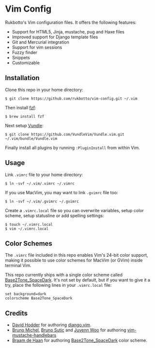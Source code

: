 # Vim Config

Rukbotto's Vim configuration files. It offers the following features:

+ Support for HTML5, Jinja, mustache, pug and Haxe files
+ Improved support for Django template files
+ Git and Mercurial integration
+ Support for vim sessions
+ Fuzzy finder
+ Snippets
+ Customizable

## Installation

Clone this repo in your home directory:

```
$ git clone https://github.com/rukbotto/vim-config.git ~/.vim
```

Then install [fzf][3]:

```
$ brew install fzf
```

Next setup [Vundle][4]:

```
$ git clone https://github.com/VundleVim/Vundle.vim.git ~/.vim/bundle/Vundle.vim
```

Finally install all plugins by running `:PluginInstall` from within Vim.

## Usage

Link `.vimrc` file to your home directory:

```
$ ln -svf ~/.vim/.vimrc ~/.vimrc
```

If you use MacVim, you may want to link `.gvimrc` file too:

```
$ ln -svf ~/.vim/.gvimrc ~/.gvimrc
```

Create a `.vimrc.local` file so you can overwrite variables, setup color scheme,
setup statusline or add spelling settings:

```
$ touch ~/.vimrc.local
$ vim ~/.vimrc.local
```

## Color Schemes

The `.vimrc` file included in this repo enables Vim's 24-bit color support,
making it possible to use color schemes for MacVim (or GVim) inside terminal
Vim.

This repo currently ships with a single color scheme called
[Base2Tone_SpaceDark][1]. It's not set by default, but if you want to give it a
try, place the following lines in your `.vimrc.local` file:

```vim
set background=dark
colorscheme Base2Tone_SpaceDark
```

## Credits

+ [David Hodder][5] for authoring [django.vim][6].
+ [Bruno Michel][7], [Bruno Sutic][8] and [Juvenn Woo][9] for authoring [vim-mustache-handlebars][10]
+ [Braam de Haan][2] for authoring [Base2Tone_SpaceDark][1] color scheme.

[1]: https://github.com/atelierbram/Base2Tone-vim
[2]: https://github.com/atelierbram/
[3]: https://github.com/junegunn/fzf
[4]: https://github.com/VundleVim/Vundle.vim
[5]: https://vim.sourceforge.io/account/profile.php?user_id=9589
[6]: https://vim.sourceforge.io/scripts/script.php?script_id=1487
[7]: http://github.com/nono
[8]: http://github.com/bruno-
[9]: http://github.com/juvenn
[10]: https://github.com/mustache/vim-mustache-handlebars
